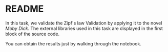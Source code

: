 # README

In this task, we validate the Zipf's law Validation by applying it to the novel *Moby Dick*. The external libraries used in this task are displayed in the first block of the source code.

You can obtain the results just by walking through the notebook.